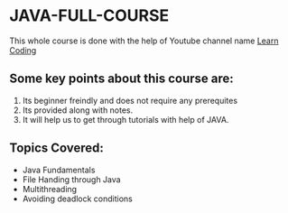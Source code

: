 # JAVA-FULL-COURSE

This whole course is done with the help of Youtube channel name [Learn Coding](https://www.youtube.com/@LearnCodingOfficial)

## Some key points about this course are:

1. Its beginner freindly and does not require any prerequites
2. Its provided along with notes.
3. It will help us to get through tutorials with help of JAVA.


## Topics Covered:

- Java Fundamentals
- File Handing through Java
- Multithreading
- Avoiding deadlock conditions




